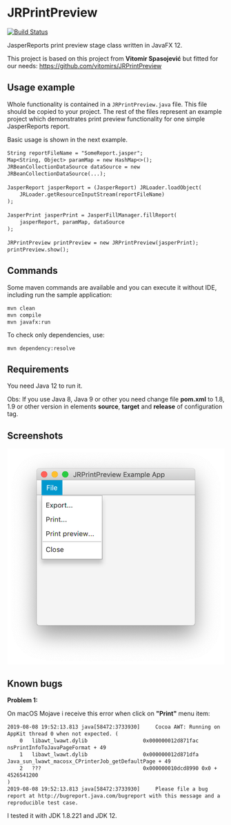 # JRPrintPreview

[![Build Status](https://travis-ci.com/prsolucoes/jrprintpreview.svg?branch=master)](https://travis-ci.com/prsolucoes/jrprintpreview)  

JasperReports print preview stage class written in JavaFX 12.  

This project is based on this project from **Vitomir Spasojević** but fitted for our needs:
https://github.com/vitomirs/JRPrintPreview

## Usage example

Whole functionality is contained in a `JRPrintPreview.java` file. This file should be copied to your project. The rest of the files represent an example project which demonstrates print preview functionality for one simple JasperReports report.

Basic usage is shown in the next example.

```
String reportFileName = "SomeReport.jasper";
Map<String, Object> paramMap = new HashMap<>();
JRBeanCollectionDataSource dataSource = new JRBeanCollectionDataSource(...);

JasperReport jasperReport = (JasperReport) JRLoader.loadObject(
	JRLoader.getResourceInputStream(reportFileName)
);

JasperPrint jasperPrint = JasperFillManager.fillReport(
	jasperReport, paramMap, dataSource
);

JRPrintPreview printPreview = new JRPrintPreview(jasperPrint);
printPreview.show();
```

## Commands

Some maven commands are available and you can execute it without IDE, including run the sample application:  

```
mvn clean
mvn compile
mvn javafx:run
```

To check only dependencies, use:

```
mvn dependency:resolve
```

## Requirements

You need Java 12 to run it.  

Obs: If you use Java 8, Java 9 or other you need change file **pom.xml** to 1.8, 1.9 or other version in elements **source**, **target** and **release** of configuration tag.  

## Screenshots

![](extras/screenshots/ss01.png)  


## Known bugs

**Problem 1:**

On macOS Mojave i receive this error when click on **"Print"** menu item:

```
2019-08-08 19:52:13.813 java[58472:3733930] 	Cocoa AWT: Running on AppKit thread 0 when not expected. (
	0   libawt_lwawt.dylib                  0x000000012d871fac nsPrintInfoToJavaPageFormat + 49
	1   libawt_lwawt.dylib                  0x000000012d871dfa Java_sun_lwawt_macosx_CPrinterJob_getDefaultPage + 49
	2   ???                                 0x000000010dcd8990 0x0 + 4526541200
)
2019-08-08 19:52:13.813 java[58472:3733930] 	Please file a bug report at http://bugreport.java.com/bugreport with this message and a reproducible test case.
```

I tested it with JDK 1.8.221 and JDK 12.